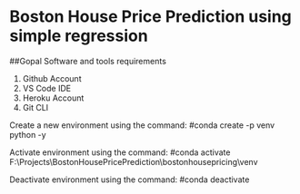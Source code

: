 # Boston House Price Prediction using simple regression
##Gopal
Software and tools requirements

1. Github Account
2. VS Code IDE
3. Heroku Account
4. Git CLI


Create a new environment using the command:
    #conda create -p venv python -y

Activate environment using the command:
    #conda activate F:\Projects\BostonHousePricePrediction\bostonhousepricing\venv

Deactivate environment using the command:
    #conda deactivate
